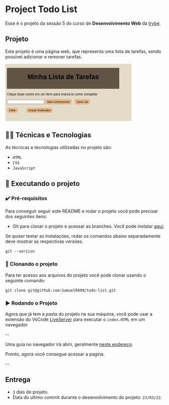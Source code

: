 
# Project Todo List

Esse é o projeto da sessão 5 do curso de **Desenvolvimento Web** da [trybe](https://www.betrybe.com/).

## Projeto

Este projeto é uma página web, que representa uma lista de tarefas, sendo possível adicionar e remover tarefas.

<img src="./todo-list.png" width="400" />


## 🧑‍💻 Técnicas e Tecnologias

As técnicas e tecnologias utilizadas no projeto são:

- `HTML`
- `CSS`
- `JavaScript`

## 📲 Executando o projeto

### ✔️ Pré-requisitos

Para conseguir seguir este README e rodar o projeto você pode precisar dos seguintes itens:
- Git para clonar o projeto e acessar as branches. Você pode instalar [aqui](https://git-scm.com/downloads);

Se quiser testar as instalações, rodar os comandos abaixo separadamente deve mostrar as respectivas versões.

```
git --version
```


### 🐙 Clonando o projeto

Para ter acesso aos arquivos do projeto você pode clonar usando o seguinte comando:

```
git clone git@github.com:SamuelR499/todo-list.git
```

### ▶️ Rodando o Projeto

Agora que já tem a pasta do projeto na sua máquina, você pode usar a extensão do VsCode [LiveServer](https://github.com/ritwickdey/vscode-live-server) para executar o `index.HTML` em um navegador.

--

Uma guia no navegador irá abrir, geralmente [neste endereço](http://localhost:3000/).

Pronto, agora você consegue acessar a pagina.

--

## Entrega
  - `3` dias de projeto.
  - Data do ultimo commit durante o desenvolvimento do projeto: `23/03/22`.
